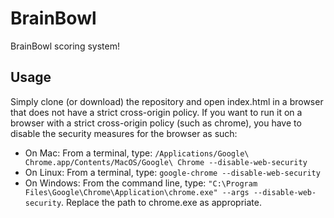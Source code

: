 # BrainBowl

BrainBowl scoring system!

## Usage

Simply clone (or download) the repository and open index.html in a browser that does not have a strict cross-origin policy. If you want to run it on a browser with a strict cross-origin policy (such as chrome), you have to disable the security measures for the browser as such:

- On Mac:
  From a terminal, type: `/Applications/Google\ Chrome.app/Contents/MacOS/Google\ Chrome --disable-web-security`
- On Linux:
  From a terminal, type: `google-chrome --disable-web-security`
- On Windows:
  From the command line, type: `"C:\Program Files\Google\Chrome\Application\chrome.exe" --args --disable-web-security`. Replace the path to chrome.exe as appropriate.